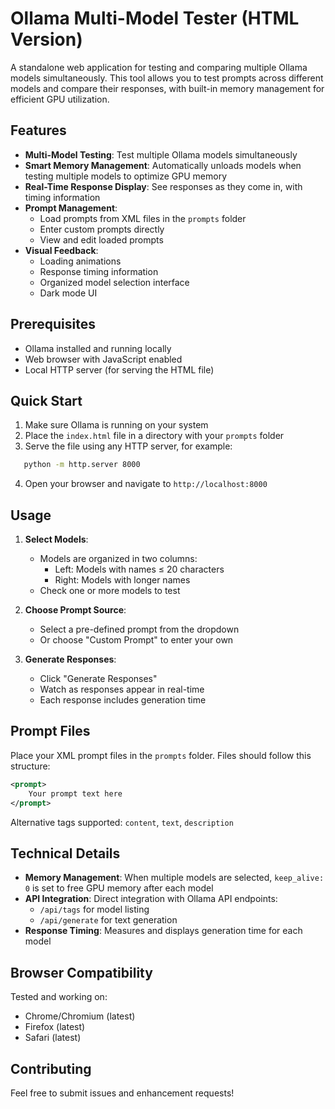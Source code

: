 # Ollama Multi-Model Tester (HTML Version)

A standalone web application for testing and comparing multiple Ollama models simultaneously. This tool allows you to test prompts across different models and compare their responses, with built-in memory management for efficient GPU utilization.

## Features

- **Multi-Model Testing**: Test multiple Ollama models simultaneously
- **Smart Memory Management**: Automatically unloads models when testing multiple models to optimize GPU memory
- **Real-Time Response Display**: See responses as they come in, with timing information
- **Prompt Management**:
  - Load prompts from XML files in the `prompts` folder
  - Enter custom prompts directly
  - View and edit loaded prompts
- **Visual Feedback**:
  - Loading animations
  - Response timing information
  - Organized model selection interface
  - Dark mode UI

## Prerequisites

- Ollama installed and running locally
- Web browser with JavaScript enabled
- Local HTTP server (for serving the HTML file)

## Quick Start

1. Make sure Ollama is running on your system
2. Place the `index.html` file in a directory with your `prompts` folder
3. Serve the file using any HTTP server, for example:
   
```bash
   python -m http.server 8000
```
4. Open your browser and navigate to `http://localhost:8000`

## Usage

1. **Select Models**:
   - Models are organized in two columns:
     - Left: Models with names ≤ 20 characters
     - Right: Models with longer names
   - Check one or more models to test

2. **Choose Prompt Source**:
   - Select a pre-defined prompt from the dropdown
   - Or choose "Custom Prompt" to enter your own

3. **Generate Responses**:
   - Click "Generate Responses"
   - Watch as responses appear in real-time
   - Each response includes generation time

## Prompt Files

Place your XML prompt files in the `prompts` folder. Files should follow this structure:
```xml
<prompt>
    Your prompt text here
</prompt>
```
Alternative tags supported: `content`, `text`, `description`

## Technical Details

- **Memory Management**: When multiple models are selected, `keep_alive: 0` is set to free GPU memory after each model
- **API Integration**: Direct integration with Ollama API endpoints:
  - `/api/tags` for model listing
  - `/api/generate` for text generation
- **Response Timing**: Measures and displays generation time for each model

## Browser Compatibility

Tested and working on:
- Chrome/Chromium (latest)
- Firefox (latest)
- Safari (latest)

## Contributing

Feel free to submit issues and enhancement requests!

